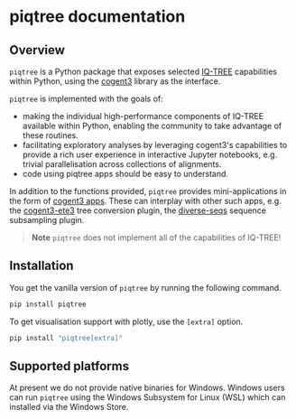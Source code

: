 # piqtree documentation

## Overview

`piqtree` is a Python package that exposes selected [IQ-TREE](http://www.iqtree.org) capabilities within Python, using the [cogent3](https://cogent3.org) library as the interface.

`piqtree` is implemented with the goals of:

- making the individual high-performance components of IQ-TREE available within Python, enabling the community to take advantage of these routines.
- facilitating exploratory analyses by leveraging cogent3's capabilities to provide a rich user experience in interactive Jupyter notebooks, e.g. trivial parallelisation across collections of alignments.
- code using piqtree apps should be easy to understand.

In addition to the functions provided, `piqtree` provides mini-applications in the form of [cogent3 apps](https://cogent3.org/doc/app/index.html). These can interplay with other such apps, e.g. the [cogent3-ete3](https://pypi.org/project/cogent3-ete3/) tree conversion plugin, the [diverse-seqs](https://pypi.org/project/diverse-seq/) sequence subsampling plugin.

> **Note**
> `piqtree` does not implement all of the capabilities of IQ-TREE!

## Installation

You get the vanilla version of `piqtree` by running the following command.

```bash
pip install piqtree
```

To get visualisation support with plotly, use the `[extra]` option.

```bash
pip install "piqtree[extra]"
```

## Supported platforms

At present we do not provide native binaries for Windows. Windows users can run `piqtree` using the Windows Subsystem for Linux (WSL) which can installed via the Windows Store.
